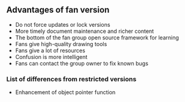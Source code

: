 ## Advantages of fan version

* Do not force updates or lock versions
* More timely document maintenance and richer content
* The bottom of the fan group open source framework for learning
* Fans give high-quality drawing tools
* Fans give a lot of resources
* Confusion is more intelligent
* Fans can contact the group owner to fix known bugs

### List of differences from restricted versions

* Enhancement of object pointer function

